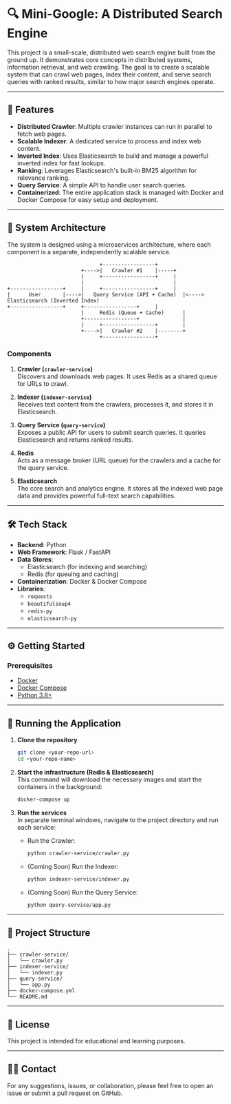 

# 🔍 Mini-Google: A Distributed Search Engine

This project is a small-scale, distributed web search engine built from the ground up. It demonstrates core concepts in distributed systems, information retrieval, and web crawling. The goal is to create a scalable system that can crawl web pages, index their content, and serve search queries with ranked results, similar to how major search engines operate.

---

## 🚀 Features

- **Distributed Crawler**: Multiple crawler instances can run in parallel to fetch web pages.
- **Scalable Indexer**: A dedicated service to process and index web content.
- **Inverted Index**: Uses Elasticsearch to build and manage a powerful inverted index for fast lookups.
- **Ranking**: Leverages Elasticsearch's built-in BM25 algorithm for relevance ranking.
- **Query Service**: A simple API to handle user search queries.
- **Containerized**: The entire application stack is managed with Docker and Docker Compose for easy setup and deployment.

---

## 🧱 System Architecture

The system is designed using a microservices architecture, where each component is a separate, independently scalable service.

```
                              +-----------------+
                        +---->|   Crawler #1    |-----+
                        |     +-----------------+     |
                        |                             |
+-----------------+     |     +-----------------+     |
|      User       |---->|   Query Service (API + Cache)  |<----> Elasticsearch (Inverted Index)
+-----------------+     +-----------------+     |
                        |     Redis (Queue + Cache)      |
                        +-----------------+              |
                        |     +-----------------+        |
                        +---->|   Crawler #2    |--------+
                              +-----------------+
```

### Components

1. **Crawler (`crawler-service`)**  
   Discovers and downloads web pages. It uses Redis as a shared queue for URLs to crawl.

2. **Indexer (`indexer-service`)**  
   Receives text content from the crawlers, processes it, and stores it in Elasticsearch.

3. **Query Service (`query-service`)**  
   Exposes a public API for users to submit search queries. It queries Elasticsearch and returns ranked results.

4. **Redis**  
   Acts as a message broker (URL queue) for the crawlers and a cache for the query service.

5. **Elasticsearch**  
   The core search and analytics engine. It stores all the indexed web page data and provides powerful full-text search capabilities.

---

## 🛠 Tech Stack

- **Backend**: Python
- **Web Framework**: Flask / FastAPI
- **Data Stores**:
  - Elasticsearch (for indexing and searching)
  - Redis (for queuing and caching)
- **Containerization**: Docker & Docker Compose
- **Libraries**:
  - `requests`
  - `beautifulsoup4`
  - `redis-py`
  - `elasticsearch-py`

---

## ⚙️ Getting Started

### Prerequisites

- [Docker](https://www.docker.com/products/docker-desktop)
- [Docker Compose](https://docs.docker.com/compose/install/)
- [Python 3.8+](https://www.python.org/downloads/)

---

## 🚀 Running the Application

1. **Clone the repository**  
   ```bash
   git clone <your-repo-url>
   cd <your-repo-name>
   ```

2. **Start the infrastructure (Redis & Elasticsearch)**  
   This command will download the necessary images and start the containers in the background:
   ```bash
   docker-compose up
   ```

3. **Run the services**  
   In separate terminal windows, navigate to the project directory and run each service:

   - Run the Crawler:
     ```bash
     python crawler-service/crawler.py
     ```

   - (Coming Soon) Run the Indexer:
     ```bash
     python indexer-service/indexer.py
     ```

   - (Coming Soon) Run the Query Service:
     ```bash
     python query-service/app.py
     ```

---

## 📁 Project Structure

```
.
├── crawler-service/
│   └── crawler.py
├── indexer-service/
│   └── indexer.py
├── query-service/
│   └── app.py
├── docker-compose.yml
└── README.md
```

---

## 📄 License

This project is intended for educational and learning purposes.

---

## 🙋‍♂️ Contact

For any suggestions, issues, or collaboration, please feel free to open an issue or submit a pull request on GitHub.
